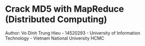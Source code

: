 # Crack MD5 with MapReduce (Distributed Computing)

Author: Vo Dinh Trung Hieu - 14520293 - University of Information Technology - Vietnam National University HCMC
